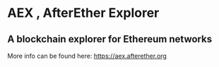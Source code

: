 # AEX , AfterEther Explorer
## A blockchain explorer for Ethereum networks

More info can be found here: https://aex.afterether.org
